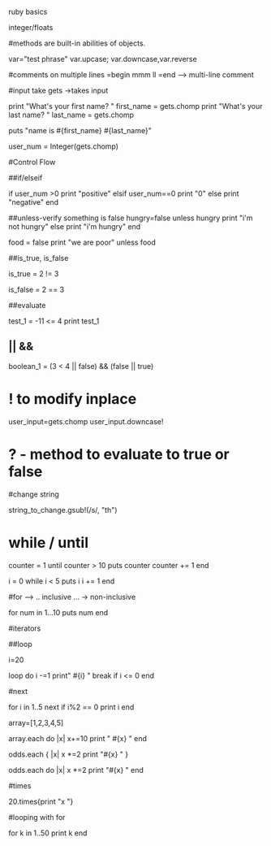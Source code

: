 ruby basics

integer/floats

#methods are built-in abilities of objects.

var="test phrase"
var.upcase; var.downcase,var.reverse

#comments on multiple lines
=begin
mmm
ll
=end --> multi-line comment

#input take
gets ->takes input


print "What's your first name? "
first_name = gets.chomp
print "What's your last name? "
last_name = gets.chomp


puts "name is #{first_name} #{last_name}"

user_num = Integer(gets.chomp)

#Control Flow

##if/elseif

if user_num >0
  print "positive"
elsif user_num==0
  print "0"
else
  print "negative"
end

##unless-verify something is false
hungry=false
unless hungry
  print "i'm not  hungry"
else
  print "i'm hungry"
end


food = false
print "we are poor" unless food


##is_true, is_false

is_true = 2 != 3

is_false = 2 == 3

##evaluate

test_1 = -11 <= 4
print test_1

## || &&

boolean_1 = (3 < 4 || false) && (false || true)

# ! to modify inplace

user_input=gets.chomp
user_input.downcase!


# ? - method to evaluate to true or false

#change string

string_to_change.gsub!(/s/, "th")

# while / until

counter = 1
until counter > 10
  puts counter
  counter += 1
end


i = 0
while i < 5
  puts i 
  i += 1
end



#for --> .. inclusive ... -> non-inclusive

for num in 1...10
  puts num
end

#iterators

##loop

i=20

loop do
  i -=1
  print" #{i} "
  break if i <= 0
end


#next

for i in 1..5
  next if i%2 == 0
  print i
end

array=[1,2,3,4,5]

array.each do |x|
  x+=10
  print " #{x} "
end


odds.each { |x| 
  x *=2
  print "#{x} "
  }

odds.each do |x|
  x *=2
  print "#{x} "
end

#times

20.times{print "x "}

#looping with for

for k in 1..50
  print k
end

#